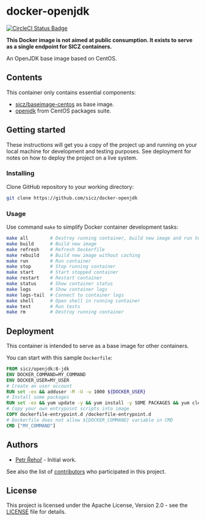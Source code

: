 # docker-openjdk

[![CircleCI Status Badge](https://circleci.com/gh/sicz/docker-openjdk.svg?style=shield&circle-token=380685aec539c72da52d89c935c90fe313c85d3e)](https://circleci.com/gh/sicz/docker-openjdk)

**This Docker image is not aimed at public consumption.
It exists to serve as a single endpoint for SICZ containers.**

An OpenJDK base image based on CentOS.

## Contents

This container only contains essential components:
- [sicz/baseimage-centos](https://github.com/sicz/docker-baseimage-centos) as base image.
- [openjdk](http://openjdk.java.net) from CentOS packages suite.

## Getting started

These instructions will get you a copy of the project up and running on your
local machine for development and testing purposes. See deployment for notes
on how to deploy the project on a live system.

### Installing

Clone GitHub repository to your working directory:
```bash
git clone https://github.com/sicz/docker-openjdk
```

### Usage

Use command `make` to simplify Docker container development tasks:
```bash
make all        # Destroy running container, build new image and run tests
make build      # Build new image
make refresh    # Refresh Dockerfile
make rebuild    # Build new image without caching
make run        # Run container
make stop       # Stop running container
make start      # Start stopped container
make restart    # Restart container
make status     # Show container status
make logs       # Show container logs
make logs-tail  # Connect to container logs
make shell      # Open shell in running container
make test       # Run tests
make rm         # Destroy running container
```

## Deployment

This container is intended to serve as a base image for other containers.

You can start with this sample `Dockerfile`:
```Dockerfile
FROM sicz/openjdk:8-jdk
ENV DOCKER_COMMAND=MY_COMMAND
ENV DOCKER_USER=MY_USER
# Create an user account
RUN set -ex && adduser -M -U -u 1000 ${DOCKER_USER}
# Install some packages
RUN set -ex && yum update -y && yum install -y SOME PACKAGES && yum clean all
# Copy your own entrypoint scripts into image
COPY dockerfile-entrypoint.d /dockerfile-entrypoint.d
# Dockerfile does not allow ${DOCKER_COMMAND} variable in CMD
CMD ["MY_COMMAND"]
```

## Authors

* [Petr Řehoř](https://github.com/prehor) - Initial work.

See also the list of [contributors](https://github.com/sicz/docker-baseimage-alpine/contributors)
who participated in this project.

## License

This project is licensed under the Apache License, Version 2.0 - see the
[LICENSE](LICENSE) file for details.
